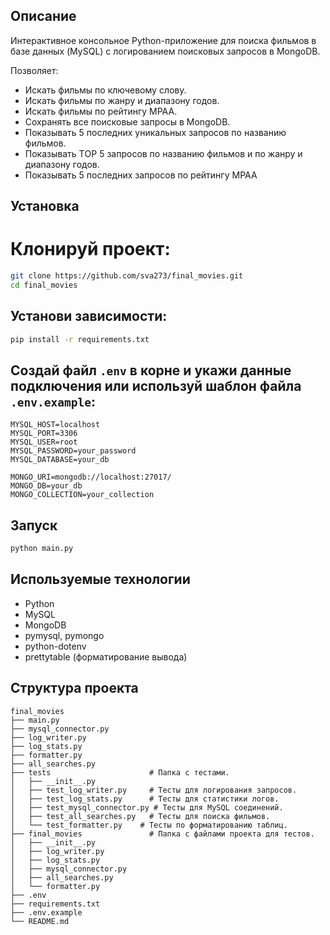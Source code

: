 ## Описание
Интерактивное консольное Python-приложение для поиска фильмов в базе данных (MySQL) с логированием поисковых 
запросов в MongoDB.

Позволяет:
- Искать фильмы по ключевому слову.
- Искать фильмы по жанру и диапазону годов.
- Искать фильмы по рейтингу MPAA.
- Сохранять все поисковые запросы в MongoDB.
- Показывать 5 последних уникальных запросов по названию фильмов.
- Показывать TОР 5 запросов по названию фильмов и по жанру и диапазону годов.
- Показывать 5 последних запросов по рейтингу MPAA

##  Установка
# Клонируй проект:
```bash
git clone https://github.com/sva273/final_movies.git
cd final_movies
```

## Установи зависимости:
```bash
pip install -r requirements.txt
```

## Создай файл `.env` в корне и укажи данные подключения или используй шаблон файла `.env.example`:
```
MYSQL_HOST=localhost
MYSQL_PORT=3306
MYSQL_USER=root
MYSQL_PASSWORD=your_password
MYSQL_DATABASE=your_db

MONGO_URI=mongodb://localhost:27017/
MONGO_DB=your_db
MONGO_COLLECTION=your_collection
```

## Запуск
```bash
python main.py
```

##  Используемые технологии
- Python
- MySQL
- MongoDB
- pymysql, pymongo
- python-dotenv
- prettytable (форматирование вывода)

## Структура проекта
```
final_movies
├── main.py
├── mysql_connector.py
├── log_writer.py
├── log_stats.py
├── formatter.py
├── all_searches.py
├── tests                      # Папка с тестами.
│   ├── __init__.py 
│   ├── test_log_writer.py     # Тесты для логирования запросов.
│   ├── test_log_stats.py      # Тесты для статистики логов.
│   ├── test_mysql_connector.py # Тесты для MySQL соединений.
│   ├── test_all_searches.py   # Тесты для поиска фильмов.
│   └── test_formatter.py    # Тесты по форматированию таблиц.
├── final_movies               # Папка с файлами проекта для тестов.
│   ├── __init__.py 
│   ├── log_writer.py     
│   ├── log_stats.py      
│   ├── mysql_connector.py 
│   ├── all_searches.py   
│   └── formatter.py    
├── .env
├── requirements.txt
├── .env.example
└── README.md


